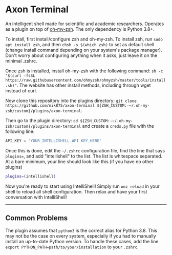 # Axon Terminal

An intelligent shell made for scientific and academic researchers. Operates as a plugin on top of [oh-my-zsh](https://ohmyz.sh/#install). The only dependency is Python 3.8+.

To install, first install/configure zsh and oh-my-zsh. To install zsh, run `sudo apt install zsh`, and then `chsh -s $(which zsh)` to set as default shell (change install command depending on your system's package manager). Don't worry about configuring anything when it asks, just leave it on the minimal .zshrc.

Once zsh is installed, install oh-my-zsh with the following command: `sh -c "$(curl -fsSL https://raw.githubusercontent.com/ohmyzsh/ohmyzsh/master/tools/install.sh)"`. The website has other install methods, including through wget instead of curl.

Now clone this repository into the plugins directory: `git clone https://github.com/nik875/axon-terminal ${ZSH_CUSTOM:-~/.oh-my-zsh/custom}/plugins/axon-terminal`.

Then go to the plugin directory: `cd ${ZSH_CUSTOM:-~/.oh-my-zsh/custom}/plugins/axon-terminal` and create a `creds.py` file with the following line:

```python
API_KEY = 'YOUR_INTELLISHELL_API_KEY_HERE'
```

Once this is done, edit the `~/.zshrc` configuration file, find the line that says `plugins=`, and add "intellishell" to the list. The list is whitespace separated. At a bare minimum, your line should look like this (if you have no other plugins)

```zsh
plugins=(intellishell)
```

Now you're ready to start using IntelliShell! Simply run `omz reload` in your shell to reload all shell configuration. Then relax and have your first conversation with IntelliShell!

---

## Common Problems

The plugin assumes that `python3` is the correct alias for Python 3.8. This may not be the case on every system, especially if you had to manually install an up-to-date Python version. To handle these cases, add the line `export PYTHON_PATH=path/to/your/installation` to your `.zshrc`.
